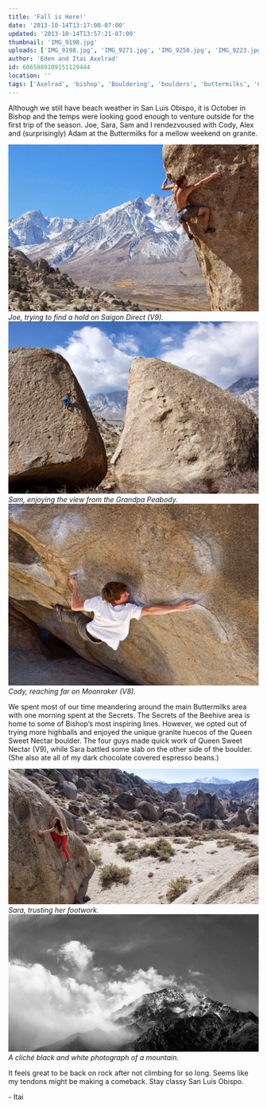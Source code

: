```yaml
---
title: 'Fall is Here!'
date: '2013-10-14T13:17:00-07:00'
updated: '2013-10-14T13:57:21-07:00'
thumbnail: 'IMG_9198.jpg'
uploads: ['IMG_9198.jpg', 'IMG_9271.jpg', 'IMG_9258.jpg', 'IMG_9223.jpg', 'IMG_9288.jpg']
author: 'Eden and Itai Axelrad'
id: 6065889109151129444
location: ''
tags: ['Axelrad', 'bishop', 'Bouldering', 'boulders', 'buttermilks', 'California', 'Climbing', 'highball', 'Itai']
---
```


Although we still have beach weather in San Luis Obispo, it is October in Bishop and the temps were looking good enough to venture outside for the first trip of the season. Joe, Sara, Sam and I rendezvoused with Cody, Alex and (surprisingly) Adam at the Buttermilks for a mellow weekend on granite. 

![image alt](uploads/IMG_9198.jpg)*Joe, trying to find a hold on Saigon Direct (V9).*![image alt](uploads/IMG_9271.jpg)*Sam, enjoying the view from the Grandpa Peabody.*![image alt](uploads/IMG_9258.jpg)*Cody, reaching far on Moonraker (V8).*

We spent most of our time meandering around the main Buttermilks area with one morning spent at the Secrets. The Secrets of the Beehive area is home to some of Bishop’s most inspiring lines. However, we opted out of trying more highballs and enjoyed the unique granite huecos of the Queen Sweet Nectar boulder. The four guys made quick work of Queen Sweet Nectar (V9), while Sara battled some slab on the other side of the boulder. (She also ate all of my dark chocolate covered espresso beans.)

![image alt](uploads/IMG_9223.jpg)*Sara, trusting her footwork.*![image alt](uploads/IMG_9288.jpg)*A cliché black and white photograph of a mountain.*

It feels great to be back on rock after not climbing for so long. Seems like my tendons might be making a comeback. Stay classy San Luis Obispo.

\- Itai

